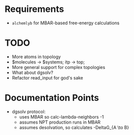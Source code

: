 # Requirements

- ```alchemlyb``` for MBAR-based free-energy calculations

# TODO

- More atoms in topology
- $molecules -> $systems; itp -> top;
- More general support for complex topologies
- What about dgsolv?
- Refactor read_input for god's sake


# Documentation Points

- dgsolv protocol:
    - uses MBAR so calc-lambda-neighbors -1
    - assumes NPT production runs in MBAR
    - assumes desolvation, so calculates -DeltaG_{A \to B}
